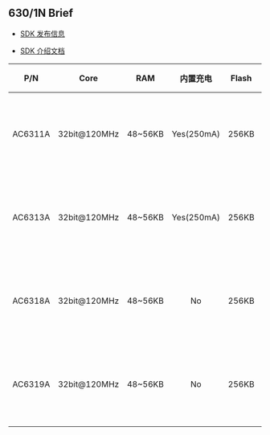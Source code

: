 630/1N Brief
--------------



* [SDK 发布信息](https://github.com/JieLiTech/fw-AC630N_BT_SDK/blob/master/doc/AC630N_bt_data_transfer_sdk_%E5%8F%91%E5%B8%83%E7%89%88%E6%9C%AC%E4%BF%A1%E6%81%AF.pdf)

* [SDK 介绍文档](https://github.com/JieLiTech/fw-AC630N_BT_SDK/blob/master/doc/AC630N_bt_data_transfer_sdk%E4%BB%8B%E7%BB%8D.pdf)

|P/N|Core|RAM|内置充电|Flash|电源|功耗|工作电压|工作温度|蓝牙协议|蓝牙版本|蓝牙速率|应用场景|OTA|Package|
|:-------:|:--------:|:-------:|:-------:|:-------:|:-------:|:-------:|:-------:|:-------:|:-------:|:-------:|:-------:|:-------:|:-------:|:-------:|
|AC6311A|32bit@120MHz|48~56KB|Yes(250mA)|256KB|LDO/DCDC|Sleep@30uA<br>Systemoff@1uA|1.8~5.5V|Min:-40°C<br>Max:85°C|Classic:SDP/RFCOMM/SPP <br> LE:ATT/SM/HOGP/Mesh|SmartReady v5.0|1MbpsPHY <br> 2MbpsPHY <br> CodedPHY |蓝牙防丢/<br>Beacon/<br>蓝牙HID/<br>蓝牙透传<br>|Yes|
|AC6313A|32bit@120MHz|48~56KB|Yes(250mA)|256KB|LDO/DCDC|Sleep@30uA<br>Systemoff@1uA|1.8~5.5V|Min:-40°C<br>Max:85°C|Classic:SDP/RFCOMM/SPP <br> LE:ATT/SM/HOGP/Mesh|SmartReady v5.0|1MbpsPHY <br> 2MbpsPHY <br> CodedPHY |蓝牙防丢/<br>Beacon/<br>蓝牙HID/<br>蓝牙透传<br>|Yes|
|AC6318A|32bit@120MHz|48~56KB|No        |256KB|LDO|Sleep@30uA<br>Systemoff@1uA|1.8~3.6V|Min:-40°C<br>Max:85°C|Classic:SDP/RFCOMM/SPP <br> LE:ATT/SM/HOGP/Mesh|SmartReady v5.0|1MbpsPHY <br> 2MbpsPHY <br> CodedPHY |蓝牙防丢/<br>Beacon/<br>蓝牙HID/<br>蓝牙透传<br>|Yes|
|AC6319A|32bit@120MHz|48~56KB|No        |256KB|LDO/DCDC|Sleep@30uA<br>Systemoff@1uA|1.8~3.6V|Min:-40°C<br>Max:85°C|Classic:SDP/RFCOMM/SPP <br> LE:ATT/SM/HOGP/Mesh|SmartReady v5.0|1MbpsPHY <br> 2MbpsPHY <br> CodedPHY |蓝牙防丢/<br>Beacon/<br>蓝牙HID/<br>蓝牙透传<br>|Yes|
